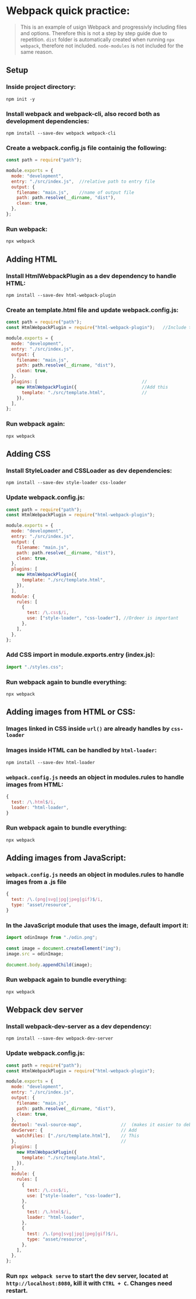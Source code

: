 # **Webpack quick practice:**
>This is an example of usign Webpack and progressivly including files and options.
>Therefore this is not a step by step guide due to repetition.
>`dist` folder is automatically created when running `npx webpack`, therefore not included.
>`node-modules` is not included for the same reason.


## Setup

### Inside project directory:
`npm init -y`

### Install webpack and webpack-cli, also record both as development dependencies:
`npm install --save-dev webpack webpack-cli`

### Create a webpack.config.js file containig the following:
```javascript
const path = require("path");

module.exports = {
  mode: "development",
  entry: "./src/index.js",  //relative path to entry file
  output: {
    filename: "main.js",    //name of output file
    path: path.resolve(__dirname, "dist"),
    clean: true,
  },
};
```

### Run webpack:
`npx webpack`


## Adding HTML

### Install HtmlWebpackPlugin as a dev dependency to handle HTML:
`npm install --save-dev html-webpack-plugin`

### Create an template.html file and update webpack.config.js:
```javascript
const path = require("path");
const HtmlWebpackPlugin = require("html-webpack-plugin");   //Include this

module.exports = {
  mode: "development",
  entry: "./src/index.js",
  output: {
    filename: "main.js",
    path: path.resolve(__dirname, "dist"),
    clean: true,
  },
  plugins: [                                        //
    new HtmlWebpackPlugin({                         //Add this
      template: "./src/template.html",              //
    }),
  ],
};
```

### Run webpack again:
`npx webpack`


## Adding CSS

### Install StyleLoader and CSSLoader as dev dependencies:
`npm install --save-dev style-loader css-loader`

### Update webpack.config.js:
```javascript
const path = require("path");
const HtmlWebpackPlugin = require("html-webpack-plugin");

module.exports = {
  mode: "development",
  entry: "./src/index.js",
  output: {
    filename: "main.js",
    path: path.resolve(__dirname, "dist"),
    clean: true,
  },
  plugins: [
    new HtmlWebpackPlugin({
      template: "./src/template.html",
    }),
  ],
  module: {
    rules: [
      {
        test: /\.css$/i,
        use: ["style-loader", "css-loader"], //Ordeer is important
      },
    ],
  },
};
```

### Add CSS import in module.exports.entry (index.js):
```javascript
import "./styles.css";
```

### Run webpack again to bundle everything:
`npx webpack`


## Adding images from HTML or CSS:

### Images linked in CSS inside `url()` are already handles by `css-loader`

### Images inside HTML can be handled by `html-loader`:
`npm install --save-dev html-loader`

### `webpack.config.js` needs an object in modules.rules to handle images from HTML:
```javascript
{
  test: /\.html$/i,
  loader: "html-loader",
}
```

### Run webpack again to bundle everything:
`npx webpack`


## Adding images from JavaScript:

### `webpack.config.js` needs an object in modules.rules to handle images from a .js file
```javascript
{
  test: /\.(png|svg|jpg|jpeg|gif)$/i,
  type: "asset/resource",
}
```

### In the JavaScript module that uses the image, default import it:
```javascript
import odinImage from "./odin.png";
   
const image = document.createElement("img");
image.src = odinImage;
   
document.body.appendChild(image);
```

### Run webpack again to bundle everything:
`npx webpack`

## Webpack dev server

### Install webpack-dev-server as a dev dependency:
`npm install --save-dev webpack-dev-server`

### Update webpack.config.js:
```javascript
const path = require("path");
const HtmlWebpackPlugin = require("html-webpack-plugin");

module.exports = {
  mode: "development",
  entry: "./src/index.js",
  output: {
    filename: "main.js",
    path: path.resolve(__dirname, "dist"),
    clean: true,
  },
  devtool: "eval-source-map",               //  (makes it easier to debug by adding correct line numbers)
  devServer: {                              // Add
    watchFiles: ["./src/template.html"],    // This
  },                                        //
  plugins: [
    new HtmlWebpackPlugin({
      template: "./src/template.html",
    }),
  ],
  module: {
    rules: [
      {
        test: /\.css$/i,
        use: ["style-loader", "css-loader"],
      },
      {
        test: /\.html$/i,
        loader: "html-loader",
      },
      {
        test: /\.(png|svg|jpg|jpeg|gif)$/i,
        type: "asset/resource",
      },
    ],
  },
};
```

### Run `npx webpack serve` to start the dev server, located at `http://localhost:8080`, kill it with `CTRL + C`. Changes need restart.





